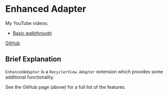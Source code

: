 # Enhanced Adapter

My YouTube videos:
- [Basic walkthrough](https://youtu.be/)

[GitHub](https://github.com/MrBean355/enhanced-adapter/)

## Brief Explanation

`EnhancedAdapter` is a `RecyclerView.Adapter` extension which provides some additional functionality.

See the GitHub page (above) for a full list of the features.